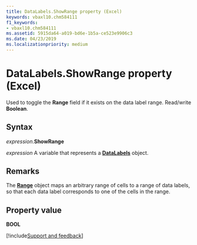 ```yaml
---
title: DataLabels.ShowRange property (Excel)
keywords: vbaxl10.chm584111
f1_keywords:
- vbaxl10.chm584111
ms.assetid: 5915da64-a019-bd6e-1b5a-ce523e9906c3
ms.date: 04/23/2019
ms.localizationpriority: medium
---
```



# DataLabels.ShowRange property (Excel)

Used to toggle the **Range** field if it exists on the data label range. Read/write **Boolean**.


## Syntax

_expression_.**ShowRange**

_expression_ A variable that represents a **[DataLabels](Excel.DataLabels(object).md)** object.


## Remarks

The **[Range](excel.range(object).md)** object maps an arbitrary range of cells to a range of data labels, so that each data label corresponds to one of the cells in the range.


## Property value

**BOOL**




[!include[Support and feedback](~/includes/feedback-boilerplate.md)]